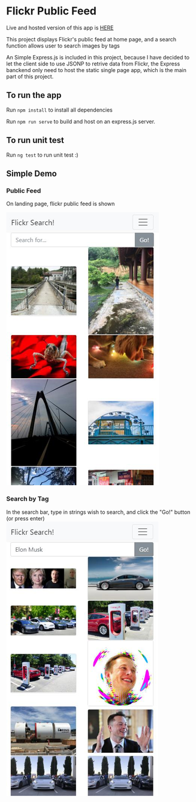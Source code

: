 # Flickr Public Feed

Live and hosted version of this app is [HERE](https://flickr-search-a8da6.firebaseapp.com/)

This project displays Flickr's public feed at home page, and a search function allows user to search images by tags

An Simple Express.js is included in this project, because I have decided to let the client side to use JSONP to retrive data from Flickr, the Express banckend only need to host the static single page app, which is the main part of this project. 

## To run the app

Run `npm install` to install all dependencies

Run `npm run serve` to build and host on an express.js server.

## To run unit test

Run `ng test` to run unit test :)

## Simple Demo

### Public Feed

On landing page, flickr public feed is shown

![home page img](https://github.com/DexterHuang/FlickrPublicFeed-Frontend/blob/master/Demo%20Images/HomePage.jpg?raw=true)

### Search by Tag

In the search bar, type in strings wish to search, and click the "Go!" button (or press enter)
![search img](https://github.com/DexterHuang/FlickrPublicFeed-Frontend/blob/master/Demo%20Images/Search.jpg?raw=true)


